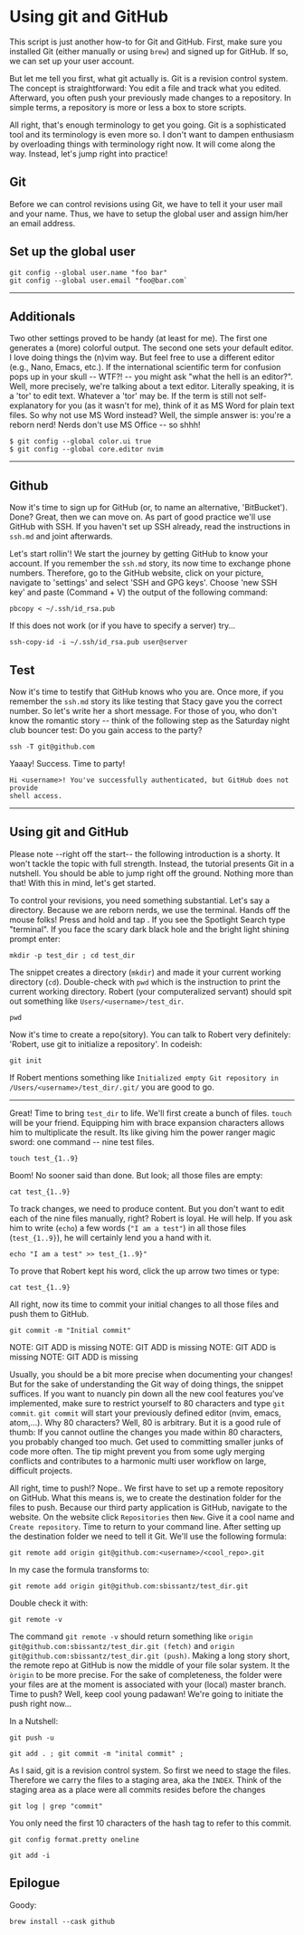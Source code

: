 # Using git and GitHub

This script is just another how-to for Git and GitHub. First, make sure you
installed Git (either manually or using `brew`) and signed up for GitHub. If
so, we can set up your user account. 

But let me tell you first, what git actually is. Git is a revision control
system. The concept is straightforward: You edit a file and track what you
edited. Afterward, you often push your previously made changes to a repository.
In simple terms, a repository is more or less a box to store scripts. 

All right, that's enough terminology to get you going. Git is a sophisticated
tool and its terminology is even more so. I don't want to dampen enthusiasm by
overloading things with terminology right now. It will come along the way.
Instead, let's jump right into practice!

## Git

Before we can control revisions using Git, we have to tell it your user mail
and your name. Thus, we have to setup the global user and assign him/her an
email address.

## Set up the global user 

```
git config --global user.name "foo bar"
git config --global user.email "foo@bar.com`
```

---

## Additionals

Two other settings proved to be handy (at least for me). The first one
generates a (more) colorful output. The second one sets your default editor. I
love doing things the (n)vim way. But feel free to use a different editor
(e.g., Nano, Emacs, etc.).  If the international scientific term for confusion
pops up in your skull -- WTF?! -- you might ask "what the hell is an editor?".
Well, more precisely, we're talking about a text editor. Literally speaking, it
is a 'tor' to edit text. Whatever a 'tor' may be. If the term is still not
self-explanatory for you (as it wasn't for me), think of it as MS Word for
plain text files. So why not use MS Word instead? Well, the simple answer is:
you're a reborn nerd! Nerds don't use MS Office -- so shhh!

```
$ git config --global color.ui true
$ git config --global core.editor nvim
```

---

## Github

Now it's time to sign up for GitHub (or, to name an alternative, 'BitBucket').
Done? Great, then we can move on. As part of good practice we'll use GitHub
with SSH. If you haven't set up SSH already, read the instructions in `ssh.md`
and joint afterwards. 

Let's start rollin'! We start the journey by getting GitHub to know your
account. If you remember the `ssh.md` story, its now time to exchange phone
numbers. Therefore, go to the GitHub website, click on your picture, navigate
to 'settings' and select 'SSH and GPG keys'. Choose 'new SSH key' and paste
(Command + V) the output of the following command:

```
pbcopy < ~/.ssh/id_rsa.pub
```

If this does not work (or if you have to specify a server) try...

```
ssh-copy-id -i ~/.ssh/id_rsa.pub user@server
```

## Test

Now it's time to testify that GitHub knows who you are. Once more, if you
remember the `ssh.md` story its like testing that Stacy gave you the correct
number. So let's write her a short message. For those of you, who don't know
the romantic story -- think of the following step as the Saturday night club
bouncer test: Do you gain access to the party?

```
ssh -T git@github.com
```

Yaaay! Success. Time to party!

```
Hi <username>! You've successfully authenticated, but GitHub does not provide
shell access.
```
---

## Using git and GitHub

Please note --right off the start-- the following introduction is a shorty.
It won't tackle the topic with full strength. Instead, the tutorial presents
Git in a nutshell. You should be able to jump right off the ground. Nothing
more than that! With this in mind, let's get started.

To control your revisions, you need something substantial. Let's say a
directory. Because we are reborn nerds, we use the terminal. Hands off the
mouse folks! Press and hold <command> and tap <space>. If you see the Spotlight
Search type "terminal". If you face the scary dark black hole and the bright
light shining prompt enter:

```
mkdir -p test_dir ; cd test_dir
```

The snippet creates a directory (`mkdir`) and made it your current working
directory (`cd`).  Double-check with `pwd` which is the instruction to print
the current working directory. Robert (your computeralized servant) should spit
out something like `Users/<username>/test_dir`.

```
pwd
```

Now it's time to create a repo(sitory). You can talk to Robert very definitely:
'Robert, use git to initialize a repository'. In codeish:

```
git init
```

If Robert mentions something like `Initialized empty Git repository in
/Users/<username>/test_dir/.git/` you are good to go.

---

Great! Time to bring `test_dir` to life. We'll first create a bunch of files.
`touch` will be your friend. Equipping him with brace expansion characters
allows him to multiplicate the result. Its like giving him the power ranger
magic sword: one command -- nine test files.

```
touch test_{1..9}
```

Boom! No sooner said than done. But look; all those files are empty: 

```
cat test_{1..9}
```

To track changes, we need to produce content. But you don't want to edit each
of the nine files manually, right? Robert is loyal. He will help. If you ask
him to write (`echo`) a few words (`"I am a test"`) in all those files
(`test_{1..9}`), he will certainly lend you a hand with it.

```
echo "I am a test" >> test_{1..9}"
```

To prove that Robert kept his word, click the up arrow two times or type:

```
cat test_{1..9}
```

All right, now its time to commit your initial changes to all those files and
push them to GitHub.

```
git commit -m "Initial commit"
```

NOTE: GIT ADD is missing
NOTE: GIT ADD is missing
NOTE: GIT ADD is missing
NOTE: GIT ADD is missing

Usually, you should be a bit more precise when documenting your changes! But
for the sake of understanding the Git way of doing things, the snippet
suffices. If you want to nuancly pin down all the new cool features you've
implemented, make sure to restrict yourself to 80 characters and type `git
commit`. `git commit` will start your previously defined editor (nvim, emacs,
atom,...). Why 80 characters?  Well, 80 is arbitrary. But it is a good rule of
thumb: If you cannot outline the changes you made within 80 characters, you
probably changed too much. Get used to committing smaller junks of code more
often. The tip might prevent you from some ugly merging conflicts and
contributes to a harmonic multi user workflow on large, difficult projects.

All right, time to push!? Nope.. We first have to set up a remote repository on
GitHub. What this means is, we to create the destination folder for the files
to push. Because our third party application is GitHub, navigate to the
website. On the website click `Repositories` then `New`. Give it a cool name
and `Create repository`. Time to return to your command line. After setting up
the destination folder we need to tell it Git. We'll use the following formula:

```
git remote add origin git@github.com:<username>/<cool_repo>.git
```

In my case the formula transforms to:

```
git remote add origin git@github.com:sbissantz/test_dir.git
```

Double check it with:

```
git remote -v
```

The command `git remote -v` should return something like `origin
git@github.com:sbissantz/test_dir.git (fetch)` and `origin
git@github.com:sbissantz/test_dir.git (push)`. Making a long story short, the
remote repo at GitHub is now the middle of your file solar system. It the
`òrigin` to be more precise. For the sake of completeness, the folder were your
files are at the moment is associated with your (local) master branch. Time to
push? Well, keep cool young padawan! We're going to initiate the push right
now...

In a Nutshell:

```
git push -u 

git add . ; git commit -m "inital commit" ; 
```


As I said, git is a revision control system. So first we need to stage the
files. Therefore we carry the files to a staging area, aka the `INDEX`. Think
of the staging area as a place were all commits resides before the changes















```
git log | grep "commit"
```

You only need the first 10 characters of the hash tag to refer to this commit.

```
git config format.pretty oneline
```

```
git add -i
```

## Epilogue

Goody:

```
brew install --cask github
```



